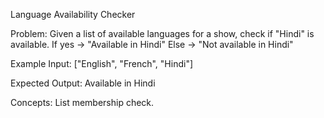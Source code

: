 Language Availability Checker

Problem:
Given a list of available languages for a show, check if "Hindi" is available.
If yes → "Available in Hindi"
Else → "Not available in Hindi"

Example Input:
["English", "French", "Hindi"]

Expected Output:
Available in Hindi

Concepts: List membership check.